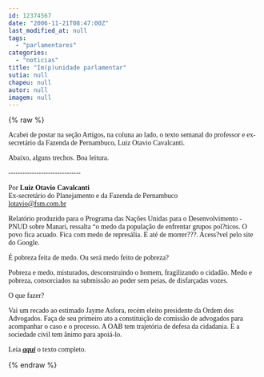 ```yaml
---
id: 12374567
date: "2006-11-21T08:47:00Z"
last_modified_at: null
tags:
  - "parlamentares"
categories:
  - "noticias"
title: "Im(p)unidade parlamentar"
sutia: null
chapeu: null
autor: null
imagem: null
---
```

{% raw %}
<p><P><FONT face=Verdana>Acabei de postar na seção Artigos, na coluna ao lado, o texto semanal do professor e ex-secretário da Fazenda de Pernambuco, Luiz Otavio Cavalcanti.</FONT></P></p>
<p><P><FONT face=Verdana>Abaixo, alguns trechos. Boa leitura.</FONT></P></p>
<p><P><FONT face=Verdana>-------------------------------</FONT></P></p>
<p><P><FONT face=Verdana>Por <STRONG>Luiz Otavio Cavalcanti</STRONG><BR>Ex-secretário do Planejamento e da Fazenda de Pernambuco<BR></FONT><A href=\"mailto:lotavio@fsm.com.br\"><FONT face=Verdana>lotavio@fsm.com.br</FONT></A></P></p>
<p><P><FONT face=Verdana>Relatório produzido para o Programa das Nações Unidas para o Desenvolvimento - PNUD sobre Manari, ressalta “o medo da população de enfrentar grupos pol?ticos. O povo fica acuado. Fica com medo de represália. E até de morrer???. Acess?vel pelo site do Google.</FONT></P></p>
<p><P><FONT face=Verdana>É pobreza feita de medo. Ou será medo feito de pobreza?</FONT></P></p>
<p><P><FONT face=Verdana>Pobreza e medo, misturados, desconstruindo o homem, fragilizando o cidadão. Medo e pobreza, consorciados na submissão ao poder sem peias, de disfarçadas vozes.</FONT></P></p>
<p><P><FONT face=Verdana>O que fazer? </FONT></P></p>
<p><P><FONT face=Verdana>Vai um recado ao estimado Jayme Asfora, recém eleito presidente da Ordem dos Advogados. Faça de seu primeiro ato a constituição de comissão de advogados para acompanhar o caso e o processo. A OAB tem trajetória de defesa da cidadania. E a sociedade civil tem ânimo para apoiá-lo.&nbsp; </FONT></P></p>
<p><P><FONT face=Verdana>Leia <STRONG><EM><A href=\"https://jc3.uol.com.br/blogs/jc/2006/11/21/not_3513.php\">aqui</A></EM></STRONG> o texto completo.</FONT></P> </p>
{% endraw %}